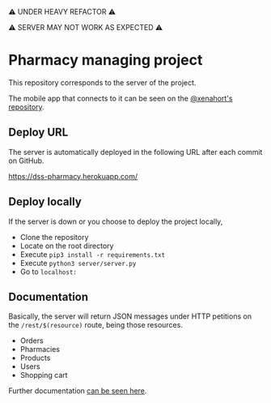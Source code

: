 ⚠️ UNDER HEAVY REFACTOR ⚠️

⚠️ SERVER MAY NOT WORK AS EXPECTED ⚠️

# Pharmacy managing project

This repository corresponds to the server of the project.

The mobile app that connects to it can be seen on the [@xenahort's repository](https://github.com/xenahort/Aplicacion_Android_maps_receptiva_y_adaptable).

## Deploy URL

The server is automatically deployed in the following URL after each commit on GitHub.

https://dss-pharmacy.herokuapp.com/

## Deploy locally

If the server is down or you choose to deploy the project locally,

* Clone the repository
* Locate on the root directory
* Execute `pip3 install -r requirements.txt`
* Execute `python3 server/server.py`
* Go to `localhost:`

## Documentation

Basically, the server will return JSON messages under HTTP petitions on the `/rest/$(resource)` route, being those resources.

* Orders
* Pharmacies
* Products
* Users
* Shopping cart

Further documentation [can be seen here](doc/).
